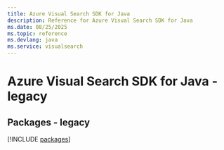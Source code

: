 ```yaml
---
title: Azure Visual Search SDK for Java
description: Reference for Azure Visual Search SDK for Java
ms.date: 08/25/2025
ms.topic: reference
ms.devlang: java
ms.service: visualsearch
---
```

# Azure Visual Search SDK for Java - legacy
## Packages - legacy
[!INCLUDE [packages](visual-search-index.md)]